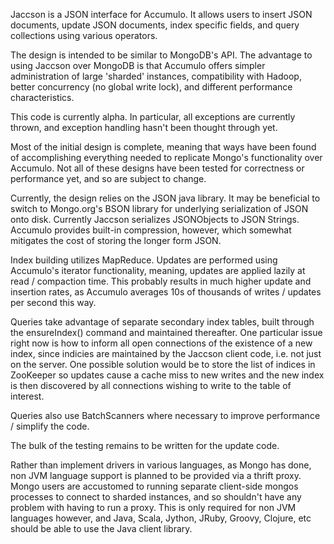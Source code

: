 Jaccson is a JSON interface for Accumulo. It allows users to insert JSON documents, update JSON documents, index specific fields, and query collections using various operators.

The design is intended to be similar to MongoDB's API. The advantage to using Jaccson over MongoDB is that Accumulo offers simpler administration of large 'sharded' instances, compatibility with Hadoop, better concurrency (no global write lock), and different performance characteristics.

This code is currently alpha. In particular, all exceptions are currently thrown, and exception handling hasn't been thought through yet.

Most of the initial design is complete, meaning that ways have been found of accomplishing everything needed to replicate Mongo's functionality over Accumulo. Not all of these designs have been tested for correctness or performance yet, and so are subject to change. 

Currently, the design relies on the JSON java library. It may be beneficial to switch to Mongo.org's BSON library for underlying serialization of JSON onto disk. Currently Jaccson serializes JSONObjects to JSON Strings. Accumulo provides built-in compression, however, which somewhat mitigates the cost of storing the longer form JSON.

Index building utilizes MapReduce. Updates are performed using Accumulo's iterator functionality, meaning, updates are applied lazily at read / compaction time. This probably results in much higher update and insertion rates, as Accumulo averages 10s of thousands of writes / updates per second this way.

Queries take advantage of separate secondary index tables, built through the ensureIndex() command and maintained thereafter. One particular issue right now is how to inform all open connections of the existence of a new index, since indicies are maintained by the Jaccson client code, i.e. not just on the server. One possible solution would be to store the list of indices in ZooKeeper so updates cause a cache miss to new writes and the new index is then discovered by all connections wishing to write to the table of interest.

Queries also use BatchScanners where necessary to improve performance / simplify the code.

The bulk of the testing remains to be written for the update code.

Rather than implement drivers in various languages, as Mongo has done, non JVM language support is planned to be provided via a thrift proxy. Mongo users are accustomed to running separate client-side mongos processes to connect to sharded instances, and so shouldn't have any problem with having to run a proxy. This is only required for non JVM languages however, and Java, Scala, Jython, JRuby, Groovy, Clojure, etc should be able to use the Java client library.

